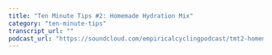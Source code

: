 ```yaml
---
title: "Ten Minute Tips #2: Homemade Hydration Mix"
category: "ten-minute-tips"
transcript_url: ""
podcast_url: "https://soundcloud.com/empiricalcyclingpodcast/tmt2-homemade-hydration-mix"
---
```

